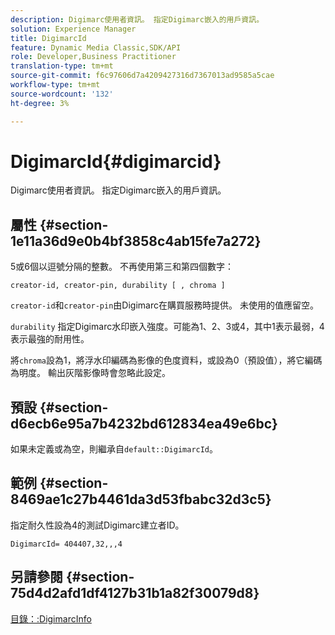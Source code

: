 ```yaml
---
description: Digimarc使用者資訊。 指定Digimarc嵌入的用戶資訊。
solution: Experience Manager
title: DigimarcId
feature: Dynamic Media Classic,SDK/API
role: Developer,Business Practitioner
translation-type: tm+mt
source-git-commit: f6c97606d7a4209427316d7367013ad9585a5cae
workflow-type: tm+mt
source-wordcount: '132'
ht-degree: 3%

---
```



# DigimarcId{#digimarcid}

Digimarc使用者資訊。 指定Digimarc嵌入的用戶資訊。

## 屬性 {#section-1e11a36d9e0b4bf3858c4ab15fe7a272}

5或6個以逗號分隔的整數。 不再使用第三和第四個數字：

`creator-id, creator-pin, durability [ , chroma ]`

`creator-id`和`creator-pin`由Digimarc在購買服務時提供。 未使用的值應留空。

`durability` 指定Digimarc水印嵌入強度。可能為1、2、3或4，其中1表示最弱，4表示最強的耐用性。

將`chroma`設為1，將浮水印編碼為影像的色度資料，或設為0（預設值），將它編碼為明度。 輸出灰階影像時會忽略此設定。

## 預設 {#section-d6ecb6e95a7b4232bd612834ea49e6bc}

如果未定義或為空，則繼承自`default::DigimarcId`。

## 範例 {#section-8469ae1c27b4461da3d53fbabc32d3c5}

指定耐久性設為4的測試Digimarc建立者ID。

`DigimarcId= 404407,32,,,4`

## 另請參閱 {#section-75d4d2afd1df4127b31b1a82f30079d8}

[目錄：:DigimarcInfo](../../../../../is-api/image-catalog/image-serving-api-ref/c-image-catalog-reference/c-image-svg-data-reference/c-image-data-reference/r-digimarcinfo-cat.md#reference-4925764ed683466bb7af4b807c86f8ba)
